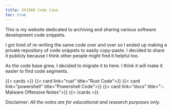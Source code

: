 ```yaml
---
title: VX1988 Code Cave
toc: true
---
```


This is my website dedicated to archiving and sharing various software development code snippets.

I got tired of re-writing the same code over and over so I ended up making a private repository of code snippets to easily copy-paste. I decided to share it publicly because I think other people might find it helpful too.

As the code base grew, I decided to migrate it to here. I think it will make it easier to find code segments.

{{< cards >}}
  {{< card link="rust" title="Rust Code">}}
  {{< card link="powershell" title="Powershell Code">}}
  {{< card link="docs" title="💥 Malware Offensive Notes">}}
{{< /cards >}} 

Disclaimer: *All the notes are for educational and research purposes only.*
